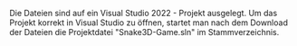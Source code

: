 Die Dateien sind auf ein Visual Studio 2022 - Projekt ausgelegt.
Um das Projekt korrekt in Visual Studio zu öffnen, startet man nach dem Download der Dateien die Projektdatei "Snake3D-Game.sln" im Stammverzeichnis.
